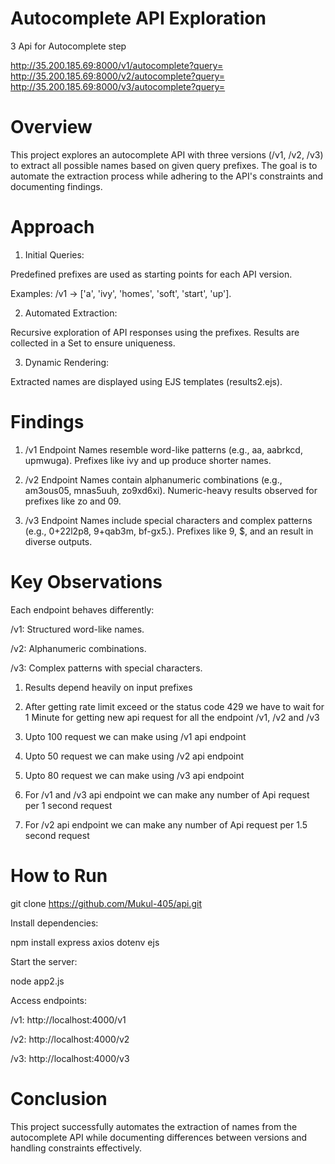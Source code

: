 # Autocomplete API Exploration

3 Api for Autocomplete step

http://35.200.185.69:8000/v1/autocomplete?query=<string>
http://35.200.185.69:8000/v2/autocomplete?query=<string>
http://35.200.185.69:8000/v3/autocomplete?query=<string>

# Overview

This project explores an autocomplete API with three versions (/v1, /v2, /v3) to extract all possible names based on given query prefixes. The goal is to automate the extraction process while adhering to the API's constraints and documenting findings.

# Approach

1) Initial Queries:

Predefined prefixes are used as starting points for each API version.

Examples: /v1 → ['a', 'ivy', 'homes', 'soft', 'start', 'up'].

2) Automated Extraction:

Recursive exploration of API responses using the prefixes.
Results are collected in a Set to ensure uniqueness.

3) Dynamic Rendering:

Extracted names are displayed using EJS templates (results2.ejs).

# Findings

1. /v1 Endpoint
Names resemble word-like patterns (e.g., aa, aabrkcd, upmwuga).
Prefixes like ivy and up produce shorter names.

2. /v2 Endpoint
Names contain alphanumeric combinations (e.g., am3ous05, mnas5uuh, zo9xd6xi).
Numeric-heavy results observed for prefixes like zo and 09.

3. /v3 Endpoint
Names include special characters and complex patterns (e.g., 0+22l2p8, 9+qab3m, bf-gx5.).
Prefixes like 9, $, and an result in diverse outputs.

# Key Observations

Each endpoint behaves differently:

/v1: Structured word-like names.

/v2: Alphanumeric combinations.

/v3: Complex patterns with special characters.

1. Results depend heavily on input prefixes

2. After getting rate limit exceed or the status code 429 we have to wait for 1 Minute for getting new api request for all the endpoint /v1, /v2 and /v3

3. Upto 100 request we can make using /v1 api endpoint

4. Upto 50 request we can make using /v2 api endpoint

5. Upto 80 request we can make using /v3 api endpoint

6. For /v1 and /v3 api endpoint we can make any number of Api request per 1 second request

7. For /v2 api endpoint we can make any number of Api request per 1.5 second request

# How to Run

git clone https://github.com/Mukul-405/api.git

Install dependencies:

npm install express axios dotenv ejs

Start the server:

node app2.js

Access endpoints:

/v1: http://localhost:4000/v1

/v2: http://localhost:4000/v2

/v3: http://localhost:4000/v3

# Conclusion
This project successfully automates the extraction of names from the autocomplete API while documenting differences between versions and handling constraints effectively.